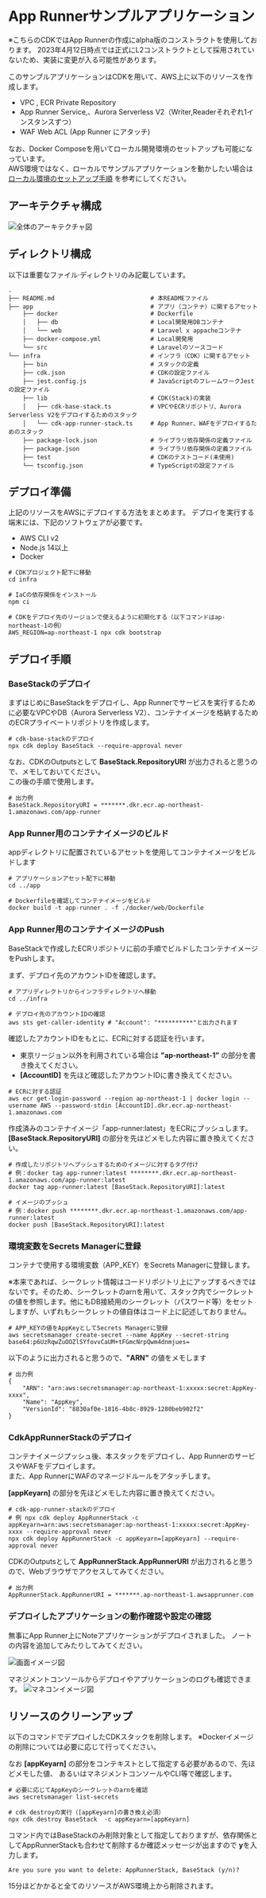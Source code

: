 # App Runnerサンプルアプリケーション

※こちらのCDKではApp Runnerの作成にalpha版のコンストラクトを使用しております。
2023年4月12日時点では正式にL2コンストラクトとして採用されていないため、実装に変更が入る可能性があります。

このサンプルアプリケーションはCDKを用いて、AWS上に以下のリソースを作成します。
- VPC , ECR Private Repository
- App Runner Service,、Aurora Serverless V2（Writer,Readerそれぞれ1インスタンスずつ）
- WAF Web ACL (App Runner にアタッチ)

なお、Docker Composeを用いてローカル開発環境のセットアップも可能になっています。  
AWS環境ではなく、ローカルでサンプルアプリケーションを動かしたい場合は[ローカル環境のセットアップ手順](./app/README.md) を参考にしてください。


## アーキテクチャ構成

![全体のアーキテクチャ図](./imgs/architecture.png)

## ディレクトリ構成

以下は重要なファイル·ディレクトリのみ記載しています。

```shell
.
├── README.md                           # 本READMEファイル
├── app                                 # アプリ（コンテナ）に関するアセット
    ├── docker                          # Dockerfile
    │   ├── db                          # Local開発用DBコンテナ
    │   └── web                         # Laravel x appacheコンテナ
    ├── docker-compose.yml              # Local開発用
    └── src                             # Laravelのソースコード
└── infra                               # インフラ（CDK）に関するアセット
    ├── bin                             # スタックの定義
    ├── cdk.json                        # CDKの設定ファイル
    ├── jest.config.js                  # JavaScriptのフレームワークJestの設定ファイル
    ├── lib                             # CDK(Stack)の実装
    │   ├── cdk-base-stack.ts           # VPCやECRリポジトリ、Aurora Serverless V2をデプロイするためのスタック
    │   └── cdk-app-runner-stack.ts     # App Runner、WAFをデプロイするためのスタック
    ├── package-lock.json               # ライブラリ依存関係の定義ファイル
    ├── package.json                    # ライブラリ依存関係の定義ファイル
    ├── test                            # CDKのテストコード(未使用)
    └── tsconfig.json                   # TypeScriptの設定ファイル

```

## デプロイ準備

上記のリソースをAWSにデプロイする方法をまとめます。
デプロイを実行する端末には、下記のソフトウェアが必要です。

- AWS CLI v2
- Node.js 14以上
- Docker

```shell
# CDKプロジェクト配下に移動
cd infra

# IaCの依存関係をインストール
npm ci

# CDKをデプロイ先のリージョンで使えるように初期化する（以下コマンドはap-northeast-1の例）
AWS_REGION=ap-northeast-1 npx cdk bootstrap
```

## デプロイ手順
### BaseStackのデプロイ

まずはじめにBaseStackをデプロイし、App Runnerでサービスを実行するために必要なVPCやDB（Aurora Serverless V2）、コンテナイメージを格納するためのECRプライベートリポジトリを作成します。

```shell
# cdk-base-stackのデプロイ
npx cdk deploy BaseStack --require-approval never
```
なお、CDKのOutputsとして **BaseStack.RepositoryURI** が出力されると思うので、メモしておいてください。  
この後の手順で使用します。

```shell
# 出力例
BaseStack.RepositoryURI = *******.dkr.ecr.ap-northeast-1.amazonaws.com/app-runner
```
### App Runner用のコンテナイメージのビルド

appディレクトリに配置されているアセットを使用してコンテナイメージをビルドします

```shell
# アプリケーションアセット配下に移動
cd ../app

# Dockerfileを確認してコンテナイメージをビルド
docker build -t app-runner . -f ./docker/web/Dockerfile
```

### App Runner用のコンテナイメージのPush

BaseStackで作成したECRリポジトリに前の手順でビルドしたコンテナイメージをPushします。

まず、デプロイ先のアカウントIDを確認します。

```shell
# アプリディレクトリからインフラディレクトリへ移動
cd ../infra

# デプロイ先のアカウントIDの確認
aws sts get-caller-identity # "Account": "**********"と出力されます
```

確認したアカウントIDをもとに、ECRに対する認証を行います。

* 東京リージョン以外を利用されている場合は **"ap-northeast-1”** の部分を書き換えてください。
*  **[AccountID]** を先ほど確認したアカウントIDに書き換えてください。

```shell
# ECRに対する認証
aws ecr get-login-password --region ap-northeast-1 | docker login --username AWS --password-stdin [AccountID].dkr.ecr.ap-northeast-1.amazonaws.com
```
作成済みのコンテナイメージ「app-runner:latest」をECRにプッシュします。  
**[BaseStack.RepositoryURI]** の部分を先ほどメモした内容に置き換えてください。

```shell
# 作成したリポジトリへプッシュするためのイメージに対するタグ付け
# 例：docker tag app-runner:latest ********.dkr.ecr.ap-northeast-1.amazonaws.com/app-runner:latest
docker tag app-runner:latest [BaseStack.RepositoryURI]:latest

# イメージのプッシュ
# 例：docker push ********.dkr.ecr.ap-northeast-1.amazonaws.com/app-runner:latest
docker push [BaseStack.RepositoryURI]:latest
```

### 環境変数をSecrets Managerに登録

コンテナで使用する環境変数（APP_KEY）をSecrets Managerに登録します。

※本来であれば、シークレット情報はコードリポジトリ上にアップするべきではないです。そのため、シークレットのarnを用いて、スタック内でシークレットの値を参照します。他にもDB接続用のシークレット（パスワード等）をセットしますが、いずれもシークレットの値自体はコード上に記述しておりません。

```shell
# APP_KEYの値をAppKeyとしてSecrets Managerに登録
aws secretsmanager create-secret --name AppKey --secret-string base64:p6UzRqwZuOOZlSYfovvCaUM+tFGmcNrpQwm4dnmjues=
```

以下のように出力されると思うので、**"ARN"** の値をメモします

```shell
# 出力例
{
    "ARN": "arn:aws:secretsmanager:ap-northeast-1:xxxxx:secret:AppKey-xxxx",
    "Name": "AppKey",
    "VersionId": "8830af0e-1816-4b8c-8929-1280beb902f2"
}
```

### CdkAppRunnerStackのデプロイ

コンテナイメージプッシュ後、本スタックをデプロイし、App RunnerのサービスやWAFをデプロイします。  
また、App RunnerにWAFのマネージドルールをアタッチします。

**[appKeyarn]** の部分を先ほどメモした内容に置き換えてください。

```shell
# cdk-app-runner-stackのデプロイ
# 例 npx cdk deploy AppRunnerStack -c appKeyarn=arn:aws:secretsmanager:ap-northeast-1:xxxxx:secret:AppKey-xxxx --require-approval never
npx cdk deploy AppRunnerStack -c appKeyarn=[appKeyarn] --require-approval never
```
CDKのOutputsとして **AppRunnerStack.AppRunnerURI** が出力されると思うので、Webブラウザでアクセスしてみてください。

```shell
# 出力例
AppRunnerStack.AppRunnerURI = *******.ap-northeast-1.awsapprunner.com
```

### デプロイしたアプリケーションの動作確認や設定の確認

無事にApp Runner上にNoteアプリケーションがデプロイされました。
ノートの内容を追加してみたりしてみてください。

![画面イメージ図](./imgs/website-image.png)

マネジメントコンソールからデプロイやアプリケーションのログも確認できます。
![マネコンイメージ図](./imgs/console-image.png)

## リソースのクリーンアップ

以下のコマンドでデプロイしたCDKスタックを削除します。
※Dockerイメージの削除については必要に応じて行ってください。

なお **[appKeyarn]** の部分をコンテキストとして指定する必要があるので、先ほどメモした値、
あるいはマネジメントコンソールやCLI等で確認します。

```shell
# 必要に応じてAppKeyのシークレットのarnを確認
aws secretsmanager list-secrets

# cdk destroyの実行（[appKeyarn]の書き換え必須）
npx cdk destroy BaseStack  -c appKeyarn=[appKeyarn]
```
コマンド内ではBaseStackのみ削除対象として指定しておりますが、依存関係としてAppRunnerStackも合わせて削除するか確認メッセージが出ますので **y**を入力します。

```shell
Are you sure you want to delete: AppRunnerStack, BaseStack (y/n)? 
```

15分ほどかかると全てのリソースがAWS環境上から削除されます。